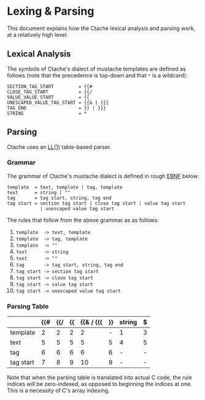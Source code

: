 <!--
This Source Code Form is subject to the terms of the Mozilla Public
License, v. 2.0. If a copy of the MPL was not distributed with this
file, You can obtain one at http://mozilla.org/MPL/2.0/.
-->

# Lexing & Parsing

This document explains how the Ctache lexical analysis and parsing work, at a
relatively high level.

## Lexical Analysis

The symbols of Ctache's dialect of mustache templates are defined as follows
(note that the precedence is top-down and that `*` is a wildcard):

```
SECTION_TAG_START         = {{#
CLOSE_TAG_START           = {{/
VALUE_VALUE_START         = {{
UNESCAPED_VALUE_TAG_START = {{& | {{{
TAG_END                   = }} | }}}
STRING                    = *
```

## Parsing

Ctache uses an [LL(1)](https://en.wikipedia.org/wiki/LL_parser) table-based
parser.

### Grammar

The grammar of Ctache's mustache dialect is defined in rough
[EBNF](https://en.wikipedia.org/wiki/Extended_Backus%E2%80%93Naur_Form) below:

```
template  = text, template | tag, template
text      = string | ""
tag       = tag start, string, tag end
tag start = section tag start | close tag start | value tag start
            | unescaped value tag start
```

The rules that follow from the above grammar as as follows:

 1. `template  -> text, template`
 2. `template  -> tag, template`
 3. `template  -> ""`
 4. `text      -> string`
 5. `text      -> ""`
 6. `tag       -> tag start, string, tag end`
 7. `tag start -> section tag start`
 8. `tag start -> close tag start`
 9. `tag start -> value tag start`
10. `tag start -> unescaped value tag start`

### Parsing Table

|           | {{# | {{/ | {{ | {{& / {{{ | }} | string | $ |
|-----------|-----|-----|----|-----------|----|--------|---|
| template  |  2  |  2  |  2 |     2     |  - |    1   | 3 |
| text      |  5  |  5  |  5 |     5     |  5 |    4   | 5 |
| tag       |  6  |  6  |  6 |     6     |  6 |    -   | - |
| tag start |  7  |  8  |  9 |     10    |  9 |    -   | - |

Note that when the parsing table is translated into actual C code, the rule
indices will be zero-indexed, as opposed to beginning the indices at one. This
is a necessity of C's array indexing.


